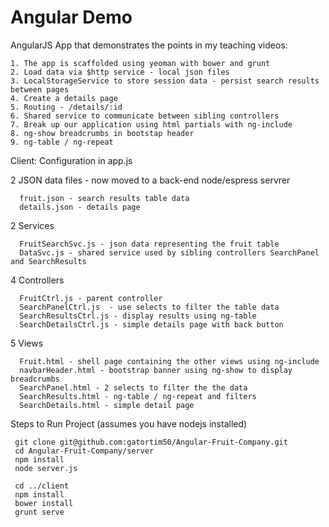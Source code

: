 Angular Demo
============

AngularJS App that demonstrates the points in my teaching videos:

```
1. The app is scaffolded using yeoman with bower and grunt
2. Load data via $http service - local json files
3. LocalStorageService to store session data - persist search results between pages
4. Create a details page 
5. Routing - /details/:id
6. Shared service to communicate between sibling controllers
7. Break up our application using html partials with ng-include
8. ng-show breadcrumbs in bootstap header
9. ng-table / ng-repeat
```

Client:
Configuration in app.js

2 JSON data files - now moved to a back-end node/espress servrer
```
  fruit.json - search results table data
  details.json - details page
```

2 Services
```
  FruitSearchSvc.js - json data representing the fruit table
  DataSvc.js - shared service used by sibling controllers SearchPanel and SearchResults
```

4 Controllers
```
  FruitCtrl.js - parent controller
  SearchPanelCtrl.js  - use selects to filter the table data
  SearchResultsCtrl.js - display results using ng-table
  SearchDetailsCtrl.js - simple details page with back button 
```

5 Views
```
  Fruit.html - shell page containing the other views using ng-include
  navbarHeader.html - bootstrap banner using ng-show to display breadcrumbs 
  SearchPanel.html - 2 selects to filter the the data
  SearchResults.html - ng-table / ng-repeat and filters
  SearchDetails.html - simple detail page
```

  
 Steps to Run Project (assumes you have nodejs installed)
 
```
 git clone git@github.com:gatortim50/Angular-Fruit-Company.git
 cd Angular-Fruit-Company/server 
 npm install
 node server.js
 
 cd ../client
 npm install
 bower install
 grunt serve 
```



